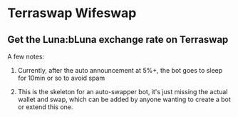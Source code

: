 # Terraswap Wifeswap
## Get the Luna:bLuna exchange rate on Terraswap

A few notes:

1. Currently, after the auto announcement at 5%+, the bot goes to sleep for 10min or so to avoid spam

2. This is the skeleton for an auto-swapper bot, it's just missing the actual wallet and swap, which can be added by anyone wanting to create a bot or extend this one. 
